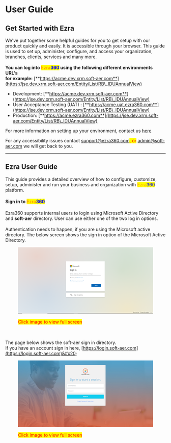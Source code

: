 # User Guide

## Get Started with Ezra

We've put together some helpful guides for you to get setup with our product quickly and easily. It is accessible through your browser. This guide is used to set up, administer, configure, and access your organization, branches, clients, services and many more.\
\
**You can log into **<mark style="color:orange;">**Ezra**</mark><mark style="color:blue;">**360**</mark>** using the** **following different environments URL's** \
**for example:** [**https://acme.dev.xrm.soft-aer.com**](https://jse.dev.xrm.soft-aer.com/Entity/List/RB\_IDUAnnualView)

* Development: [**https://acme.dev.xrm.soft-aer.com**](https://jse.dev.xrm.soft-aer.com/Entity/List/RB\_IDUAnnualView)
* User Acceptance Testing (UAT) : [**https://acme.uat.ezra360.com**](https://jse.dev.xrm.soft-aer.com/Entity/List/RB\_IDUAnnualView)
* Production: [**https://acme.ezra360.com**](https://jse.dev.xrm.soft-aer.com/Entity/List/RB\_IDUAnnualView)

For more information on setting up your environment, contact us [here](https://ezra360.com/contact/)

For any accessibility issues contact [support@ezra360.com](mailto:support@ezra360.com)<mark style="color:red;">, or</mark> [admin@soft-aer.com](mailto:admin@soft-aer.com) we will get back to you.



***

## Ezra User Guide

This guide provides a detailed overview of how to configure, customize, setup, administer and run your business and organization with <mark style="color:orange;">Ezra</mark><mark style="color:blue;">360</mark> platform.

#### Sign in to <mark style="color:orange;">Ezra</mark><mark style="color:blue;">360</mark>

Ezra360 supports internal users to login using Microsoft Active Directory and **soft-aer** directory. User can use either one of the two log in options.\
\
Authentication needs to happen, if you are using the Microsoft active directory. The below screen shows the sign in option of the Microsoft Active Directory.

<figure><img src="../.gitbook/assets/Untitled design 17.png" alt=""><figcaption><p><mark style="color:red;">Click image to view full screen</mark></p></figcaption></figure>

\
\
The page below shows the soft-aer sign in directory.\
&#x20;If you have an account sign in here, [https://login.soft-aer.com](https://login.soft-aer.com)&#x20;

<figure><img src="../.gitbook/assets/Untitled design 16.png" alt=""><figcaption><p><mark style="color:red;">Click image to view full screen</mark></p></figcaption></figure>

